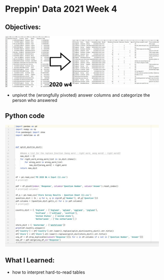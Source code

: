 # Preppin' Data 2021 Week 4

## Objectives:
<img src='2020 w4.jpg?raw=true' alt='sum pic'>

* unpivot the (wrongfully pivoted) answer columns and categorize the person who answered

## Python code
<a href='solution.py'>
<img src='code snippit.jpg?ray=true' alt='python code'>
</a>

## What I Learned:
* how to interpret hard-to-read tables
